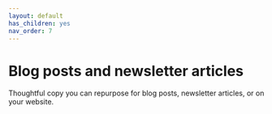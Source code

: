 ```yaml
---
layout: default
has_children: yes
nav_order: 7
---
```


# Blog posts and newsletter articles

Thoughtful copy you can repurpose for blog posts, newsletter articles, or on your website. 
